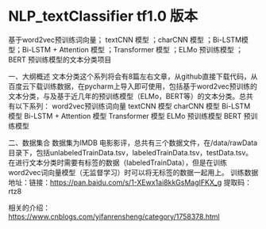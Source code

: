 # NLP_textClassifier tf1.0 版本
基于word2vec预训练词向量； textCNN 模型 ；charCNN 模型 ；Bi-LSTM模型；Bi-LSTM + Attention 模型 ；Transformer 模型 ；ELMo 预训练模型 ；BERT 预训练模型的文本分类项目


一、大纲概述
文本分类这个系列将会有8篇左右文章，从github直接下载代码，从百度云下载训练数据，在pycharm上导入即可使用，包括基于word2vec预训练的文本分类，与及基于近几年的预训练模型（ELMo，BERT等）的文本分类。总共有以下系列：
word2vec预训练词向量
textCNN 模型
charCNN 模型
Bi-LSTM 模型
Bi-LSTM + Attention 模型
Transformer 模型
ELMo 预训练模型
BERT 预训练模型

二、数据集合
数据集为IMDB 电影影评，总共有三个数据文件，在/data/rawData目录下，包括unlabeledTrainData.tsv，labeledTrainData.tsv，testData.tsv。在进行文本分类时需要有标签的数据（labeledTrainData），但是在训练word2vec词向量模型（无监督学习）时可以将无标签的数据一起用上。
训练数据地址：链接：https://pan.baidu.com/s/1-XEwx1ai8kkGsMagIFKX_g     提取码：rtz8

相关的介绍：https://www.cnblogs.com/yifanrensheng/category/1758378.html
